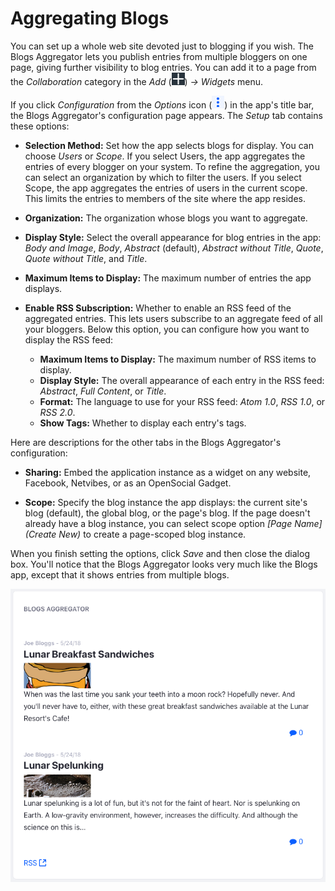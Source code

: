 # Aggregating Blogs [](id=aggregating-blogs)

You can set up a whole web site devoted just to blogging if you wish. The Blogs 
Aggregator lets you publish entries from multiple bloggers on one page, giving 
further visibility to blog entries. You can add it to a page from the 
*Collaboration* category in the *Add* 
(![Add](../../../../images/icon-add-app.png)) *&rarr; Widgets* menu. 

If you click *Configuration* from the *Options* icon
(![Options](../../../../images/icon-app-options.png)) in the app's title bar, the
Blogs Aggregator's configuration page appears. The *Setup* tab contains these 
options: 

-   **Selection Method:** Set how the app selects blogs for display. You can 
    choose *Users* or *Scope*. If you select Users, the app aggregates the 
    entries of every blogger on your system. To refine the aggregation, you can 
    select an organization by which to filter the users. If you select Scope, 
    the app aggregates the entries of users in the current scope. This limits 
    the entries to members of the site where the app resides.

-   **Organization:** The organization whose blogs you want to aggregate.

-   **Display Style:** Select the overall appearance for blog entries in the 
    app: *Body and Image*, *Body*, *Abstract* (default), 
    *Abstract without Title*, *Quote*, *Quote without Title*, and *Title*. 

-   **Maximum Items to Display:** The maximum number of entries the app 
    displays.

-   **Enable RSS Subscription:** Whether to enable an RSS feed of the aggregated 
    entries. This lets users subscribe to an aggregate feed of all your 
    bloggers. Below this option, you can configure how you want to display the 
    RSS feed:

    -   **Maximum Items to Display:** The maximum number of RSS items to 
        display.
    -   **Display Style:** The overall appearance of each entry in the RSS feed: 
        *Abstract*, *Full Content*, or *Title*.
    -   **Format:** The language to use for your RSS feed: *Atom 1.0*, 
        *RSS 1.0*, or *RSS 2.0*. 
    -   **Show Tags:** Whether to display each entry's tags. 

Here are descriptions for the other tabs in the Blogs Aggregator's 
configuration: 

-   **Sharing:** Embed the application instance as a widget on any website, 
    Facebook, Netvibes, or as an OpenSocial Gadget. 

-   **Scope:** Specify the blog instance the app displays: the current site's 
    blog (default), the global blog, or the page's blog. If the page doesn't
    already have a blog instance, you can select scope option *\[Page Name\]
    \(Create New\)* to create a page-scoped blog instance. 

When you finish setting the options, click *Save* and then close the dialog box. 
You'll notice that the Blogs Aggregator looks very much like the Blogs app, 
except that it shows entries from multiple blogs. 

![Figure 1: The Blogs Aggregator lets you display blog entries authored by multiple authors from different sites.](../../../../images/blogs-aggregator.png)
